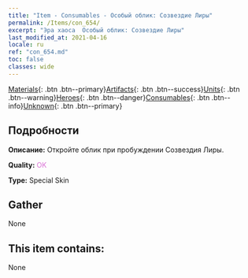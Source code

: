 ```yaml
---
title: "Item - Consumables - Особый облик: Созвездие Лиры"
permalink: /Items/con_654/
excerpt: "Эра хаоса  Особый облик: Созвездие Лиры"
last_modified_at: 2021-04-16
locale: ru
ref: "con_654.md"
toc: false
classes: wide
---
```

 [Materials](/ru/Items/){: .btn .btn--primary}[Artifacts](/ru/Items/Artifacts/){: .btn .btn--success}[Units](/ru/Items/Units/){: .btn .btn--warning}[Heroes](/ru/Items/Heroes/){: .btn .btn--danger}[Consumables](/ru/Items/Consumables/){: .btn .btn--info}[Unknown](/ru/Items/Unknown/){: .btn .btn--primary}

## Подробности
 **Описание:** Откройте облик при пробуждении Созвездия Лиры.

 **Quality:** <span style="color: #DA70D6">OK</span>

 **Type:** Special Skin

## Gather

  None

## This item contains:

  None

